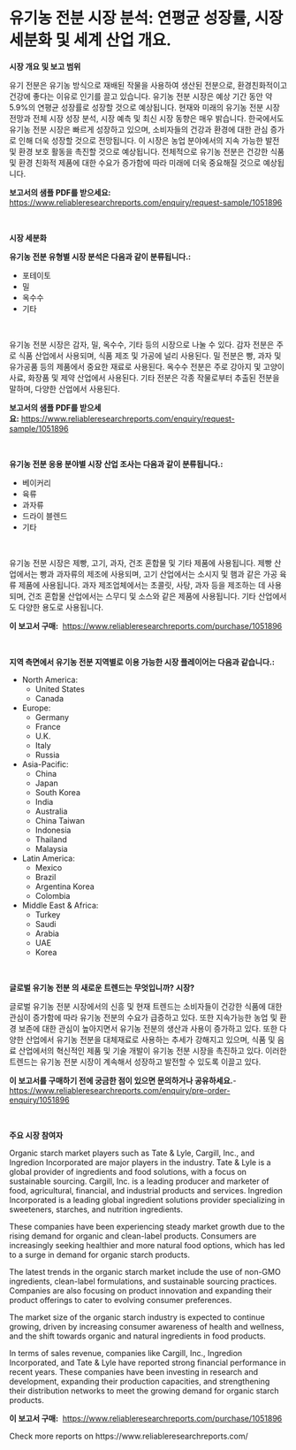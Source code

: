 <p><h1>유기농 전분 시장 분석: 연평균 성장률, 시장 세분화 및 세계 산업 개요.</h1></p><p><strong>시장 개요 및 보고 범위</strong></p>
<p><p>유기 전분은 유기농 방식으로 재배된 작물을 사용하여 생산된 전분으로, 환경친화적이고 건강에 좋다는 이유로 인기를 끌고 있습니다. 유기농 전분 시장은 예상 기간 동안 약 5.9%의 연평균 성장률로 성장할 것으로 예상됩니다. 현재와 미래의 유기농 전분 시장 전망과 전체 시장 성장 분석, 시장 예측 및 최신 시장 동향은 매우 밝습니다. 한국에서도 유기농 전분 시장은 빠르게 성장하고 있으며, 소비자들의 건강과 환경에 대한 관심 증가로 인해 더욱 성장할 것으로 전망됩니다. 이 시장은 농업 분야에서의 지속 가능한 발전 및 환경 보호 활동을 촉진할 것으로 예상됩니다. 전체적으로 유기농 전분은 건강한 식품 및 환경 친화적 제품에 대한 수요가 증가함에 따라 미래에 더욱 중요해질 것으로 예상됩니다.</p></p>
<p><strong>보고서의 샘플 PDF를 받으세요:</strong> <a href="https://www.reliableresearchreports.com/enquiry/request-sample/1051896">https://www.reliableresearchreports.com/enquiry/request-sample/1051896</a></p>
<p>&nbsp;</p>
<p><strong>시장 세분화</strong></p>
<p><strong>유기농 전분 유형별 시장 분석은 다음과 같이 분류됩니다.:</strong></p>
<p><ul><li>포테이토</li><li>밀</li><li>옥수수</li><li>기타</li></ul></p>
<p>&nbsp;</p>
<p><p>유기농 전분 시장은 감자, 밀, 옥수수, 기타 등의 시장으로 나눌 수 있다. 감자 전분은 주로 식품 산업에서 사용되며, 식품 제조 및 가공에 널리 사용된다. 밀 전분은 빵, 과자 및 유가공품 등의 제품에서 중요한 재료로 사용된다. 옥수수 전분은 주로 강아지 및 고양이 사료, 화장품 및 제약 산업에서 사용된다. 기타 전분은 각종 작물로부터 추출된 전분을 말하며, 다양한 산업에서 사용된다.</p></p>
<p><strong>보고서의 샘플 PDF를 받으세요:</strong>&nbsp;<a href="https://www.reliableresearchreports.com/enquiry/request-sample/1051896">https://www.reliableresearchreports.com/enquiry/request-sample/1051896</a></p>
<p>&nbsp;</p>
<p><strong> 유기농 전분 응용 분야별 시장 산업 조사는 다음과 같이 분류됩니다.:</strong></p>
<p><ul><li>베이커리</li><li>육류</li><li>과자류</li><li>드라이 블렌드</li><li>기타</li></ul></p>
<p>&nbsp;</p>
<p><p>유기농 전분 시장은 제빵, 고기, 과자, 건조 혼합물 및 기타 제품에 사용됩니다. 제빵 산업에서는 빵과 과자류의 제조에 사용되며, 고기 산업에서는 소시지 및 햄과 같은 가공 육류 제품에 사용됩니다. 과자 제조업체에서는 초콜릿, 사탕, 과자 등을 제조하는 데 사용되며, 건조 혼합물 산업에서는 스무디 및 소스와 같은 제품에 사용됩니다. 기타 산업에서도 다양한 용도로 사용됩니다.</p></p>
<p><strong>이 보고서 구매:</strong>&nbsp; <a href="https://www.reliableresearchreports.com/purchase/1051896">https://www.reliableresearchreports.com/purchase/1051896</a></p>
<p>&nbsp;</p>
<p><strong>지역 측면에서 유기농 전분 지역별로 이용 가능한 시장 플레이어는 다음과 같습니다.:</strong></p>
<p><ul>
    <li>
        North America:
        <ul>
            <li>United States</li>
            <li>Canada</li>
        </ul>
    </li>
    <li>
        Europe:
        <ul>
            <li>Germany</li>
            <li>France</li>
            <li>U.K.</li>
            <li>Italy</li>
            <li>Russia</li>
        </ul>
    </li>
    <li>
        Asia-Pacific:
        <ul>
            <li>China</li>
            <li>Japan</li>
            <li>South Korea</li>
            <li>India</li>
            <li>Australia</li>
            <li>China Taiwan</li>
            <li>Indonesia</li>
            <li>Thailand</li>
            <li>Malaysia</li>
        </ul>
    </li>
    <li>
        Latin America:
        <ul>
            <li>Mexico</li>
            <li>Brazil</li>
            <li>Argentina Korea</li>
            <li>Colombia</li>
        </ul>
    </li>
    <li>
        Middle East & Africa:
        <ul>
            <li>Turkey</li>
            <li>Saudi</li>
            <li>Arabia</li>
            <li>UAE</li>
            <li>Korea</li>
        </ul>
    </li>
    </ul></p>
<p>&nbsp;</p>
<p><strong>글로벌 유기농 전분 의 새로운 트렌드는 무엇입니까? 시장?</strong></p>
<p><p>글로벌 유기농 전분 시장에서의 신흥 및 현재 트렌드는 소비자들이 건강한 식품에 대한 관심이 증가함에 따라 유기농 전분의 수요가 급증하고 있다. 또한 지속가능한 농업 및 환경 보존에 대한 관심이 높아지면서 유기농 전분의 생산과 사용이 증가하고 있다. 또한 다양한 산업에서 유기농 전분을 대체재료로 사용하는 추세가 강해지고 있으며, 식품 및 음료 산업에서의 혁신적인 제품 및 기술 개발이 유기농 전분 시장을 촉진하고 있다. 이러한 트렌드는 유기농 전분 시장이 계속해서 성장하고 발전할 수 있도록 이끌고 있다.</p></p>
<p><strong>이 보고서를 구매하기 전에 궁금한 점이 있으면 문의하거나 공유하세요.</strong>- <a href="https://www.reliableresearchreports.com/enquiry/pre-order-enquiry/1051896">https://www.reliableresearchreports.com/enquiry/pre-order-enquiry/1051896</a></p>
<p>&nbsp;</p>
<p><strong>주요 시장 참여자</strong></p>
<p><p>Organic starch market players such as Tate & Lyle, Cargill, Inc., and Ingredion Incorporated are major players in the industry. Tate & Lyle is a global provider of ingredients and food solutions, with a focus on sustainable sourcing. Cargill, Inc. is a leading producer and marketer of food, agricultural, financial, and industrial products and services. Ingredion Incorporated is a leading global ingredient solutions provider specializing in sweeteners, starches, and nutrition ingredients.</p><p>These companies have been experiencing steady market growth due to the rising demand for organic and clean-label products. Consumers are increasingly seeking healthier and more natural food options, which has led to a surge in demand for organic starch products.</p><p>The latest trends in the organic starch market include the use of non-GMO ingredients, clean-label formulations, and sustainable sourcing practices. Companies are also focusing on product innovation and expanding their product offerings to cater to evolving consumer preferences.</p><p>The market size of the organic starch industry is expected to continue growing, driven by increasing consumer awareness of health and wellness, and the shift towards organic and natural ingredients in food products.</p><p>In terms of sales revenue, companies like Cargill, Inc., Ingredion Incorporated, and Tate & Lyle have reported strong financial performance in recent years. These companies have been investing in research and development, expanding their production capacities, and strengthening their distribution networks to meet the growing demand for organic starch products.</p></p>
<p><strong>이 보고서 구매:</strong>&nbsp;&nbsp;<a href="https://www.reliableresearchreports.com/purchase/1051896">https://www.reliableresearchreports.com/purchase/1051896</a></p>
<p>Check more reports on https://www.reliableresearchreports.com/</p>
